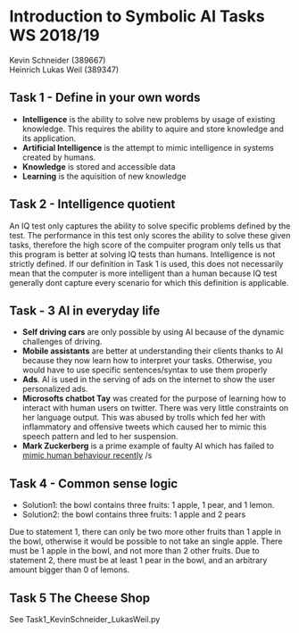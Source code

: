 # Introduction to Symbolic AI  Tasks WS 2018/19

Kevin Schneider (389667)  
Heinrich Lukas Weil (389347)  

## Task 1 - Define in your own words  

- **Intelligence** is the ability to solve new problems by usage of existing knowledge. This requires the ability to aquire and store knowledge and its application.
- **Artificial Intelligence** is the attempt to mimic intelligence in systems created by humans.
- **Knowledge** is stored and accessible data
- **Learning** is the aquisition of new knowledge

## Task 2 - Intelligence quotient  

An IQ test only captures the ability to solve specific problems defined by the test. The performance in this test only scores the ability to solve these given tasks, therefore the high score of the compuiter program only tells us that this program is better at solving IQ tests than humans. Intelligence is not strictly defined. If our definition in Task 1 is used, this does not necessarily mean that the computer is more intelligent than a human because IQ test generally dont capture every scenario for which this definition is applicable.

## Task - 3 AI in everyday life

- **Self driving cars** are only possible by using AI because of the dynamic challenges of driving.
- **Mobile assistants** are better at understanding their clients thanks to AI because they now learn how to interpret your tasks. Otherwise, you would have to use specific sentences/syntax to use them properly
- **Ads**. AI is used in the serving of ads on the internet to show the user personalized ads.
- **Microsofts chatbot Tay** was created for the purpose of learning how to interact with human users on twitter. There was very little constraints on her language output. This was abused by trolls which fed her with inflammatory and offensive tweets which caused her to mimic this speech pattern and led to her suspension.
- **Mark Zuckerberg** is a prime example of faulty AI which has failed to [mimic human behaviour recently](https://i.imgur.com/swQElYf.jpg) /s

## Task 4 - Common sense logic

- Solution1: the bowl contains three fruits: 1 apple, 1 pear, and 1 lemon.
- Solution2: the bowl contains three fruits: 1 apple and 2 pears

Due to statement 1, there can only be two more other fruits than 1 apple in the bowl, otherwise it would be possible to not take an single apple. There must be 1 apple in the bowl, and not more than 2 other fruits.
Due to statement 2, there must be at least 1 pear in the bowl, and an arbitrary amount bigger than 0 of lemons.

## Task 5 The Cheese Shop

See Task1_KevinSchneider_LukasWeil.py
